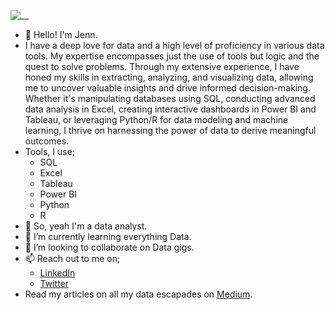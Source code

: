 ![__](https://github.com/Jennie4Data/Jennie4Data/assets/113417789/0d3e6157-3b29-4267-9d28-23a908dff49b)
- 👋 Hello! I'm Jenn.
- I have a deep love for data and a high level of proficiency in various data tools. My expertise encompasses just the use of tools but logic and the quest to solve problems. Through my extensive experience, I have honed my skills in extracting, analyzing, and visualizing data, allowing me to uncover valuable insights and drive informed decision-making. Whether it's manipulating databases using SQL, conducting advanced data analysis in Excel, creating interactive dashboards in Power BI and Tableau, or leveraging Python/R for data modeling and machine learning, I thrive on harnessing the power of data to derive meaningful outcomes.
- Tools, I use;
  - SQL
  - Excel
  - Tableau
  - Power BI
  - Python
  - R
- 👀   So, yeah I'm a data analyst.
- 🌱 I’m currently learning everything Data.
- 💞️ I’m looking to collaborate on Data gigs.
- 📫 Reach out to me on;
  - [LinkedIn](https://www.linkedin.com/in/jennifer-okeke-20a677187/)
  - [Twitter](https://twitter.com/jenni__eee)
- Read my articles on all my data escapades on [Medium](https://medium.com/@okekejennifer03).

<!---
Jennie4Data/Jennie4Data is a ✨ special ✨ repository because its `README.md` (this file) appears on your GitHub profile.
You can click the Preview link to take a look at your changes.
--->

